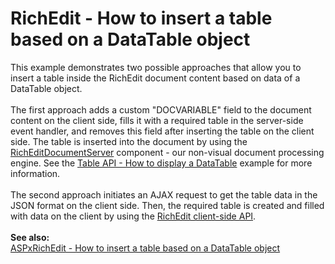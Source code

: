 # RichEdit - How to insert a table based on a DataTable object


<p>This example demonstrates two possible approaches that allow you to insert a table inside the RichEdit document content based on data of a DataTable object.<br><br>The first approach adds a custom "DOCVARIABLE" field to the document content on the client side, fills it with a required table in the server-side event handler, and removes this field after inserting the table on the client side. The table is inserted into the document by using the <a href="https://documentation.devexpress.com/#CoreLibraries/clsDevExpressXtraRichEditRichEditDocumentServertopic">RichEditDocumentServer</a> component - our non-visual document processing engine. See the <a href="https://www.devexpress.com/Support/Center/p/E3664">Table API - How to display a DataTable</a> example for more information.<br><br>The second approach initiates an AJAX request to get the table data in the JSON format on the client side. Then, the required table is created and filled with data on the client by using the <a href="https://documentation.devexpress.com/AspNet/DevExpress.Web.MVC.Scripts.MVCxClientRichEdit.members">RichEdit client-side API</a>.<br><br><strong>See also:</strong><br><a href="https://www.devexpress.com/Support/Center/p/T591012">ASPxRichEdit - How to insert a table based on a DataTable object</a></p>

<br/>



